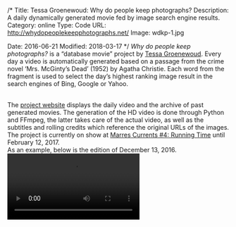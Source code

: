 /*
Title: Tessa Groenewoud: Why do people keep photographs?
Description: A daily dynamically generated movie fed by image search engine results.
Category: online
Type: Code
URL: http://whydopeoplekeepphotographs.net/
Image: wdkp-1.jpg

Date: 2016-06-21
Modified: 2018-03-17
*/
*Why do people keep photographs?* is a “database movie” project by <a href="http://www.tessagroenewoud.nl/" target="_blank" rel="noopener">Tessa Groenewoud</a>.
Every day a video is automatically generated based on a passage from the crime novel ‘Mrs. McGinty’s Dead’ (1952) by Agatha Christie.
Each word from the fragment is used to select the day’s highest ranking image result in the search engines of Bing, Google or Yahoo.

<br>
The <a href="http://whydopeoplekeepphotographs.net/" target="_blank" rel="noopener">project website</a> displays the daily video
and the archive of past generated movies. The generation of the HD video is done through Python and FFmpeg,
the latter takes care of the actual video, as well as the subtitles and rolling credits which reference the original URLs
of the images.  

<br>
The project is currently on show at <a href="http://marres.org/nl/programme/now/marres-currents-4/" target="_blank" rel="noopener">Marres Currents #4: Running Time</a> until February 12, 2017.

<br>
As an example, below is the edition of December 13, 2016.  

<br>
<video controls preload="auto">
    <source src="http://whydopeoplekeepphotographs.net/videos/wdpkp-2016-12-14.mp4" type="video/mp4">
</video>

<br>

